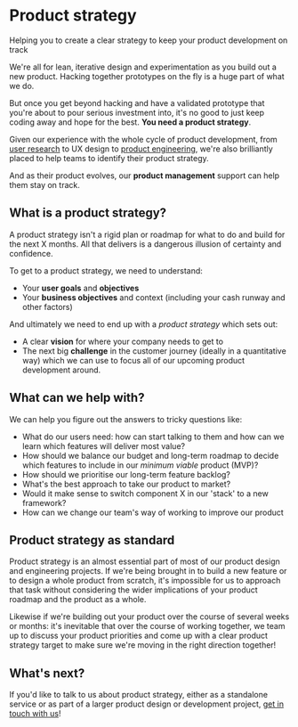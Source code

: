 # Product strategy

Helping you to create a clear strategy to keep your product development on track

We're all for lean, iterative design and experimentation as you build out a new product. Hacking together prototypes on the fly is a huge part of what we do.

But once you get beyond hacking and have a validated prototype that you're about to pour serious investment into, it's no good to just keep coding away and hope for the best. __You need a product strategy__.

Given our experience with the whole cycle of product development, from [user research](hannops/user-research.md) to UX design to [product engineering](hannops/product-engineering.md), we're also brilliantly placed to help teams to identify their product strategy.

And as their product evolves, our __product management__ support can help them stay on track.

## What is a product strategy?

A product strategy isn't a rigid plan or roadmap for what to do and build for the next X months. All that delivers is a dangerous illusion of certainty and confidence.

To get to a product strategy, we need to understand:

* Your __user goals__ and __objectives__
* Your __business objectives__ and context (including your cash runway and other factors)

And ultimately we need to end up with a _product strategy_ which sets out:

* A clear __vision__ for where your company needs to get to
* The next big __challenge__ in the customer journey (ideally in a quantitative way) which we can use to focus all of our upcoming product development around.

## What can we help with?

We can help you figure out the answers to tricky questions like:

* What do our users need: how can start talking to them and how can we learn which features will deliver most value?
* How should we balance our budget and long-term roadmap to decide which features to include in our _minimum viable_ product (MVP)?
* How should we prioritise our long-term feature backlog?
* What's the best approach to take our product to market?
* Would it make sense to switch component X in our 'stack' to a new framework?
* How can we change our team's way of working to improve our product

## Product strategy as standard
Product strategy is an almost essential part of most of our product design and engineering projects. If we're being brought in to build a new feature or to design a whole product from scratch, it's impossible for us to approach that task without considering the wider implications of your product roadmap and the product as a whole.

Likewise if we're building out your product over the course of several weeks or months: it's inevitable that over the course of working together, we team up to discuss your product priorities and come up with a clear product strategy target to make sure we're moving in the right direction together!

## What's next?
If you'd like to talk to us about product strategy, either as a standalone service or as part of a larger product design or development project, [get in touch with us](https://hanno.co/contact)!
